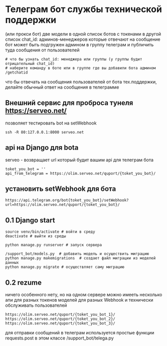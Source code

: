 # Телеграм бот службы технической поддержки
(или прокси бот)
две модели в одной список ботов с токенами 
в другой список chat_id: админов-менеджеров которые отвечают на сообщение
бот может быть подгружен админом в группу телеграм и публичить туда сообщения от пользователей

```
# что бы узнать chat_id: менеджера или группы (у группы будит отрицательный chat_id) 
# наберите команду в боте или в группе где вы добавили бота админом
/getchatid
```

что бы отвечать на сообщения пользователей от бота тех.поддержки, делайте обычный ответ на сообщения в телеграмме


## Внешний сервис для проброса тунеля https://serveo.net/
позволяет тестировать bot на setWebhook
```
ssh -R 80:127.0.0.1:8000 serveo.net
```

## api на Django для bota
serveo - возвращает url который будит вашим api для телеграм бота
```
toket_you_bot = ''
api_from_telegram = https://olim.serveo.net/quport/{toket_you_bot}/
```

## установить setWebhook для бота
```
https://api.telegram.org/bot{toket_you_bot}/setWebhook?url=https://olim.serveo.net/quport/{toket_you_bot}/
```

## 0.1 Django start

```
source venv/bin/activate # войти в среду
deactivate # выйти из среды

python manage.py runserver # запуск сервера

/support_bot/models.py  # добавить модель и осуществить миграцию
python manage.py makemigrations  # создает файл миграции из моделей данных
python manage.py migrate # осуществляет саму миграцию
```   

## 0.2 rezume
ничего особенного нету, но на одном сервере можно имееть несколько апи для разных токенов моделей
для разных Webhook и технически обслуживать пользователей

```
https://olim.serveo.net/quport/{toket_you_bot_1}/
https://olim.serveo.net/quport/{toket_you_bot_2}/
https://olim.serveo.net/quport/{toket_you_bot_3}/
```

для отправки сообщений в телеграм
используется простые функции requests.post в этом классе /support_bot/telega.py 
